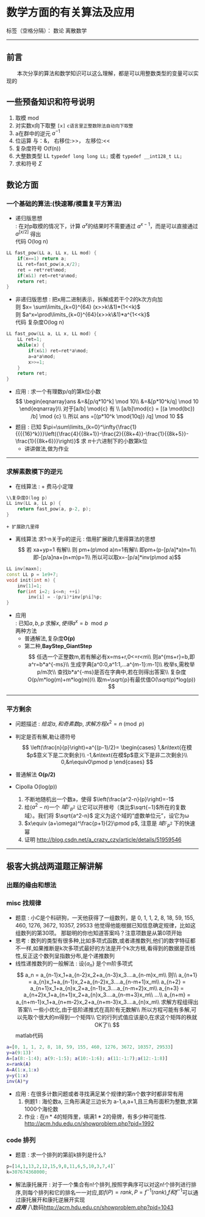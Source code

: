 # 数学方面的有关算法及应用

标签（空格分隔）： 数论 离散数学

---

## 前言
&emsp;&emsp;本次分享的算法和数学知识可以这么理解，都是可以用整数类型的变量可以实现的

## 一些预备知识和符号说明
1. 取模 mod
2. 对实数x向下取整  `[x]` `c语言里正整数除法自动向下取整`
3. a在群中的逆元 $a^{-1}$
4. 位运算 与：&， 右移位:>>， 左移位:<<
5. 复杂度符号 O(f(n))
6. 大整数类型  LL  `typedef long long LL;` 或者 `typedef __int128_t LL;`  
7. 求和符号 $\Sigma$

## 数论方面

### 一个基础的算法:(快速幂/模重复平方算法)  

* 递归版思想  
:    在对p取模的情况下，计算 $a^x$的结果时不需要通过 $a^{x-1}$，而是可以直接通过 $a^{[x/2]}$ 得出  
    代码 O(log n)
```c++
LL fast_pow(LL a, LL x, LL mod) {
    if(x==1) return a;
    LL ret=fast_pow(a,x/2);
    ret = ret*ret%mod;
    if(x&1) ret=ret*a%mod;
    return ret;
}
```
* 非递归版思想
:    把x用二进制表示，拆解成若干个2的k次方向加  
则 $x= \sum\limits_{k=0}^{64} (x>>k\&1)*(1<<k)$  
则 $a^x=\prod\limits_{k=0}^{64}(x>>k\&1)*a^{1<<k}$  
    代码 复杂度O(log n)  

```c++
LL fast_pow(LL a, LL x, LL mod) {
    LL ret=1;
    while(x) {
        if(x&1) ret=ret*a%mod;
        a=a*a%mod;
        x>>=1;
    }
    return ret;
}
```
* 应用
:    求一个有理数p/q的第k位小数  
$$
\begin{eqnarray}ans
		&=&[p/q*10^k] \mod 10\\
		&=&[p*10^k/q] \mod 10
	\end{eqnarray}\\
对于[a/b] \mod{c} 有 \\
[a/b]\mod{c} = [(a \mod{bc}) /b] \mod {c} \\
所以 ans =[(p*10^k \mod{10q}) /q] \mod 10
$$
* 题目
:    已知  $\pi=\sum\limits_{k=0}^\infty{\frac{1}{{{{16}^k}}}\left({\frac{4}{{8k+1}}-\frac{2}{{8k+4}}-\frac{1}{{8k+5}}-\frac{1}{{8k+6}}}\right)}$
求 $\pi$十六进制下的小数第k位  
    + 讲讲做法,做为作业

---

### 求解素数模下的逆元
  * 在线算法
:    + 费马小定理
```c++
\\复杂度O(log p)
LL inv(LL a, LL p) {
    return fast_pow(a, p-2, p);        
}
```
    + 扩展欧几里得
  * 离线算法 求1-n关于p的逆元
:    借用扩展欧几里得算法的思想  
$$
若 xa+yp=1 有解\\
则 pm+(p\mod a)n=1有解\\
即pm+(p-[p/a]*a)n=1\\
即-[p/a]na+(n+m)p=1\\
所以可以取x=-[p/a]*inv(p\mod a)$$

```c++
LL inv[maxn];
const LL p = 1e9+7;
void init(int n) {
    inv[1]=1;
    for(int i=2; i<=n; ++i)
        inv[i] = -(p/i)*inv[p%i]%p;
}
```
  * 应用  
:    已知$a,b,p$ 求解$x,使得a^x = b \mod p$  
 两种方法  
    + 普通解法,复杂度**O(p)**
    + 第二种,**BayStep_GiantStep**  
$$
任选一个正整数m,若有解必有x=ms+r,0<=r<m\\
则a^{ms+r}=b,即a^r=b*a^{-ms}\\
生成字典[a^0:0,a^1:1,...a^{m-1}:m-1]\\
枚举s,需枚举p/m次\\
查找b*a^{-ms}是否在字典中,若在则得出答案\\
复杂度O(p/m*log(m)+m*log(m))\\
取m=\sqrt{p}有最优值O(\sqrt(p)*log(p))
$$

---

### 平方剩余
* 问题描述
:    $给定a,和奇素数p,求解方程x^2=n \pmod p$

* 判定是否有解,勒让德符号  
$$
\left(\frac{n}{p}\right)=a^{(p-1)/2}=
\begin{cases}
1,&n\text{在模$p$意义下是二次剩余}\\
-1,&n\text{在模$p$意义下是非二次剩余}\\
0,&n\equiv0\pmod p
\end{cases}
$$
* 普通解法 **O(p/2)**
* Cipolla O(log(p))
    1. 不断地随机出一个数a，使得 $\left(\frac{a^2-n}{p}\right)=-1$
    2. 给($a^2-n$)一个 $域\mathbb {F}_{p^2}$ 让它可以开根号（类比$\sqrt{−1}$所在的复数域）。我们将 $\sqrt{a^2-n}$ 定义为这个域的“虚数单位元”，设它为ω
    3. $x\equiv (a+\omega)^\frac{p+1}{2}\pmod p$, 注意是 $域\mathbb {F}_{p^2}$ 下的快速幂
    4. 证明 <http://blog.csdn.net/a_crazy_czy/article/details/51959546>

---

## 极客大挑战两道题正解讲解
### 出题的缘由和想法
### misc 找规律
* 题意
:    小C是个科研狗，一天他获得了一组数列，是
0, 1, 1, 2, 8, 18, 59, 155, 460, 1276, 3672, 10357, 29533
他觉得他能根据已知信息确定规律，比如这组数列的第30项。
那聪明的你也知道答案吗？注意项数是从第0项开始
* 思考
:    数列的类型有很多种,比如多项式函数,或者递推数列,他们的数字特征都不一样,如果推断是k次多项式最好的方法是开个k次方根,看得到的数据是否线性,反正这个数列呈指数分布,是个递推数列
* 线性递推数列的一般解法
:    设$\{a_n\}$ 是个m阶多项式
$$
a_n = a_{n-1}x_1+a_{n-2}x_2+a_{n-3}x_3....a_{n-m}x_m\\
则\\
a_{n+1} = a_{n}x_1+a_{n-1}x_2+a_{n-2}x_3....a_{n-m+1}x_m\\
a_{n+2} = a_{n+1}x_1+a_{n}x_2+a_{n-1}x_3....a_{n-m+2}x_m\\
a_{n+3} = a_{n+2}x_1+a_{n+1}x_2+a_{n}x_3....a_{n-m+3}x_m\\
...\\
a_{n+m} = a_{n+m-1}x_1+a_{n+m-2}x_2+a_{n+m-3}x_3....a_{n}x_m\\
求解方程组得出答案\\
一些小优化,由于低阶递推式在高阶有无数解\\
所以方程可能有多解,可以先取个很大的m得到一个矩阵\\
它的行列式值应该是0,在求这个矩阵的秩就OK了\\
$$
matlab代码
```matlab
a=[0, 1, 1, 2, 8, 18, 59, 155, 460, 1276, 3672, 10357, 29533]
y=a(9:13)'
A=[a(8:-1:4); a(9:-1:5); a(10:-1:6); a(11:-1:7);a(12:-1:8)]
x=rank(A)
A=A(1:x,1:x)
y=y(1:x)
inv(A)*y
```
* 应用
    :    在很多计数问题或者寻找满足某个规律的第n个数字时都非常有用
    1. 例题1
        :    海伦数a, 三角形满足三边长为 a-1,a,a+1,且三角形面积为整数,求第1000个海伦数
    2. 作业
        :    在$n*4$的矩阵里，填满$1*2$的骨牌，有多少种可能性.
        <http://acm.hdu.edu.cn/showproblem.php?pid=1992>

### code 排列
* 题意
:    求一个排列的第前k排列是什么?
```python
p=[14,1,13,2,12,15,9,8,11,6,5,10,3,7,4]`
k=307674368000;
```
* 解法康托展开
:    对于一个集合有n!个排列,按照字典序可以对这n!个排列进行排序,则每个排列和它的排名一一对应,即$f(P)=rank, P = f^{-1}(rank)$,$f 和 f^{-1}$可以通过康托展开和康托逆展开实现
* ***应用*** 八数码<http://acm.hdu.edu.cn/showproblem.php?pid=1043>
